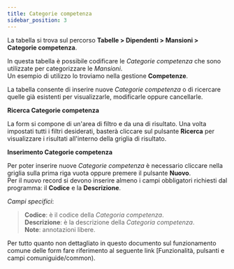 ```yaml
---
title: Categorie competenza
sidebar_position: 3
---
```


La tabella si trova sul percorso **Tabelle > Dipendenti > Mansioni > Categorie competenza**.

In questa tabella è possibile codificare le *Categorie competenza* che sono utilizzate per categorizzare le *Mansioni*.   
Un esempio di utilizzo lo troviamo nella gestione **Competenze**.

La tabella consente di inserire nuove *Categorie competenza* o di ricercare quelle già esistenti per visualizzarle, modificarle oppure cancellarle.

**Ricerca Categorie competenza**

La form si compone di un'area di filtro e da una di risultato. Una volta impostati tutti i filtri desiderati, basterà cliccare sul pulsante **Ricerca** per visualizzare i risultati all'interno della griglia di risultato.

**Inserimento Categorie competenza**

Per poter inserire nuove *Categorie competenza* è necessario cliccare nella griglia sulla prima riga vuota oppure premere il pulsante **Nuovo**.   
Per il nuovo record si devono inserire almeno i campi obbligatori richiesti dal programma: il **Codice** e la **Descrizione**.

*Campi specifici*: 
    
> **Codice**: è il codice della *Categoria competenza*.   
> **Descrizione**: è la descrizione della *Categoria competenza*.   
> **Note**: annotazioni libere.

Per tutto quanto non dettagliato in questo documento sul funzionamento comune delle form fare riferimento al seguente link [Funzionalità, pulsanti e campi comuniguide/common).
